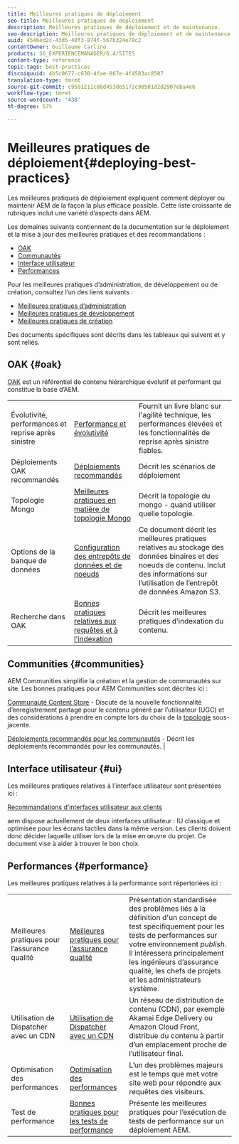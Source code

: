 ```yaml
---
title: Meilleures pratiques de déploiement
seo-title: Meilleures pratiques de déploiement
description: Meilleures pratiques de déploiement et de maintenance.
seo-description: Meilleures pratiques de déploiement et de maintenance.
uuid: 4546ed2c-43d5-40f3-874f-567b324e78c2
contentOwner: Guillaume Carlino
products: SG_EXPERIENCEMANAGER/6.4/SITES
content-type: reference
topic-tags: best-practices
discoiquuid: 4b5c0677-c630-4fae-867e-4f4583ac8507
translation-type: tm+mt
source-git-commit: c9591211c80d453de5172c90501d2d2907eba4e6
workflow-type: tm+mt
source-wordcount: '438'
ht-degree: 57%

---
```



# Meilleures pratiques de déploiement{#deploying-best-practices}

Les meilleures pratiques de déploiement expliquent comment déployer ou maintenir AEM de la façon la plus efficace possible. Cette liste croissante de rubriques inclut une variété d’aspects dans AEM.

Les domaines suivants contiennent de la documentation sur le déploiement et la mise à jour des meilleures pratiques et des recommandations :

* [OAK](#oak)
* [Communautés](#communities)
* [Interface utilisateur](#ui)
* [Performances](#performance)

Pour les meilleures pratiques d’administration, de développement ou de création, consultez l’un des liens suivants :

* [Meilleures pratiques d’administration](/help/sites-administering/administer-best-practices.md)
* [Meilleures pratiques de développement](/help/sites-developing/best-practices.md)
* [Meilleures pratiques de création](/help/sites-authoring/best-practices.md)

Des documents spécifiques sont décrits dans les tableaux qui suivent et y sont reliés.

## OAK  {#oak}

[OAK](/help/sites-deploying/platform.md) est un référentiel de contenu hiérarchique évolutif et performant qui constitue la base d’AEM.

<table> 
 <tbody>
  <tr>
   <td><p>Évolutivité, performances et reprise après sinistre</p> </td> 
   <td><a href="/help/sites-deploying/performance.md">Performance et évolutivité</a></td> 
   <td>Fournit un livre blanc sur l'agilité technique, les performances élevées et les fonctionnalités de reprise après sinistre fiables.</td> 
  </tr>
  <tr>
   <td>Déploiements OAK recommandés</td> 
   <td><a href="/help/sites-deploying/recommended-deploys.md">Déploiements recommandés</a></td> 
   <td>Décrit les scénarios de déploiement</td> 
  </tr>
  <tr>
   <td>Topologie Mongo</td> 
   <td><a href="/help/sites-deploying/recommended-deploys.md">Meilleures pratiques en matière de topologie Mongo</a></td> 
   <td>Décrit la topologie du mongo - quand utiliser quelle topologie.</td> 
  </tr>
  <tr>
   <td>Options de la banque de données</td> 
   <td><a href="/help/sites-deploying/data-store-config.md">Configuration des entrepôts de données et de noeuds</a></td> 
   <td>Ce document décrit les meilleures pratiques relatives au stockage des données binaires et des noeuds de contenu. Inclut des informations sur l’utilisation de l’entrepôt de données Amazon S3.</td> 
  </tr>
  <tr>
   <td>Recherche dans OAK</td> 
   <td><a href="/help/sites-deploying/best-practices-for-queries-and-indexing.md">Bonnes pratiques relatives aux requêtes et à l’indexation</a><br /> </td> 
   <td>Décrit les meilleures pratiques d’indexation du contenu.</td> 
  </tr>
 </tbody>
</table>

## Communities {#communities}

AEM Communities simplifie la création et la gestion de communautés sur site. Les bonnes pratiques pour AEM Communities sont décrites ici :

[Communauté Content Store](/help/communities/working-with-srp.md)  - Discute de la nouvelle fonctionnalité d’enregistrement partagé pour le contenu généré par l’utilisateur (UGC) et des considérations à prendre en compte lors du choix de la  [topologie](/help/communities/topologies.md) sous-jacente.

[Déploiements recommandés pour les communautés](/help/sites-deploying/recommended-deploys.md#considerations-for-aem-communities)  - Décrit les déploiements recommandés pour les communautés. |

## Interface utilisateur {#ui}

Les meilleures pratiques relatives à l’interface utilisateur sont présentées ici :

[Recommandations d’interfaces utilisateur aux clients](/help/sites-deploying/ui-recommendations.md)

aem dispose actuellement de deux interfaces utilisateur : IU classique et optimisée pour les écrans tactiles dans la même version. Les clients doivent donc décider laquelle utiliser lors de la mise en œuvre du projet. Ce document vise à aider à trouver le bon choix.

## Performances {#performance}

Les meilleures pratiques relatives à la performance sont répertoriées ici :

<table> 
 <tbody>
  <tr>
   <td>Meilleures pratiques pour l’assurance qualité</td> 
   <td><a href="/help/sites-deploying/configuring-performance.md#best-practices-for-quality-assurance">Meilleures pratiques pour l’assurance qualité</a></td> 
   <td>Présentation standardisée des problèmes liés à la définition d'un concept de test spécifiquement pour les tests de performances sur votre environnement <em>publish</em>. Il intéressera principalement les ingénieurs d’assurance qualité, les chefs de projets et les administrateurs système.</td> 
  </tr>
  <tr>
   <td>Utilisation de Dispatcher avec un CDN </td> 
   <td><a href="https://helpx.adobe.com/experience-manager/dispatcher/using/dispatcher.html#using-dispatcher-with-a-cdn">Utilisation de Dispatcher avec un CDN </a></td> 
   <td>Un réseau de distribution de contenu (CDN), par exemple Akamai Edge Delivery ou Amazon Cloud Front, distribue du contenu à partir d’un emplacement proche de l’utilisateur final.</td> 
  </tr>
  <tr>
   <td>Optimisation des performances</td> 
   <td><a href="/help/sites-deploying/configuring-performance.md">Optimisation des performances</a></td> 
   <td>L’un des problèmes majeurs est le temps que met votre site web pour répondre aux requêtes des visiteurs.</td> 
  </tr>
  <tr>
   <td>Test de performance</td> 
   <td><a href="/help/sites-deploying/best-practices-for-performance-testing.md">Bonnes pratiques pour les tests de performance</a></td> 
   <td>Présente les meilleures pratiques pour l’exécution de tests de performance sur un déploiement AEM.<br /> </td> 
  </tr>
 </tbody>
</table>

